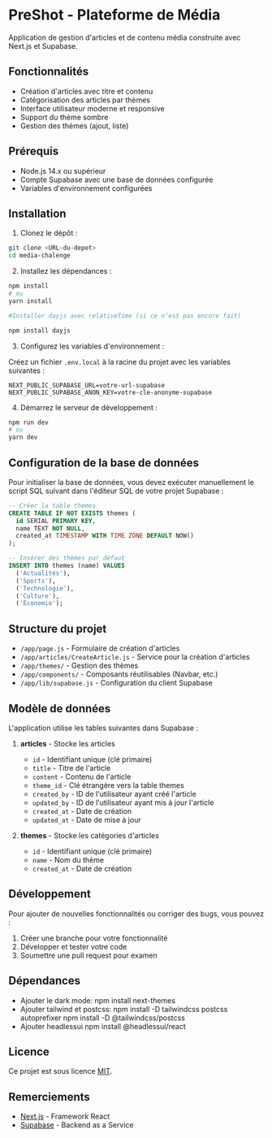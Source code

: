 # PreShot - Plateforme de Média

Application de gestion d'articles et de contenu média construite avec Next.js et Supabase.

## Fonctionnalités

- Création d'articles avec titre et contenu
- Catégorisation des articles par thèmes
- Interface utilisateur moderne et responsive
- Support du thème sombre
- Gestion des thèmes (ajout, liste)

## Prérequis

- Node.js 14.x ou supérieur
- Compte Supabase avec une base de données configurée
- Variables d'environnement configurées

## Installation

1. Clonez le dépôt :

```bash
git clone <URL-du-depot>
cd media-chalenge
```

2. Installez les dépendances :

```bash
npm install
# ou
yarn install

#Installer dayjs avec relativeTime (si ce n’est pas encore fait)

npm install dayjs

```
3. Configurez les variables d'environnement :

Créez un fichier `.env.local` à la racine du projet avec les variables suivantes :

```
NEXT_PUBLIC_SUPABASE_URL=votre-url-supabase
NEXT_PUBLIC_SUPABASE_ANON_KEY=votre-cle-anonyme-supabase
```

4. Démarrez le serveur de développement :

```bash
npm run dev
# ou
yarn dev
```

## Configuration de la base de données

Pour initialiser la base de données, vous devez exécuter manuellement le script SQL suivant dans l'éditeur SQL de votre projet Supabase :

```sql
-- Créer la table themes
CREATE TABLE IF NOT EXISTS themes (
  id SERIAL PRIMARY KEY,
  name TEXT NOT NULL,
  created_at TIMESTAMP WITH TIME ZONE DEFAULT NOW()
);

-- Insérer des thèmes par défaut
INSERT INTO themes (name) VALUES 
  ('Actualités'),
  ('Sports'),
  ('Technologie'),
  ('Culture'),
  ('Économie');
```

## Structure du projet

- `/app/page.js` - Formulaire de création d'articles
- `/app/articles/CreateArticle.js` - Service pour la création d'articles
- `/app/themes/` - Gestion des thèmes
- `/app/components/` - Composants réutilisables (Navbar, etc.)
- `/app/lib/supabase.js` - Configuration du client Supabase

## Modèle de données

L'application utilise les tables suivantes dans Supabase :

1. **articles** - Stocke les articles
   - `id` - Identifiant unique (clé primaire)
   - `title` - Titre de l'article
   - `content` - Contenu de l'article
   - `theme_id` - Clé étrangère vers la table themes
   - `created_by` - ID de l'utilisateur ayant créé l'article
   - `updated_by` - ID de l'utilisateur ayant mis à jour l'article
   - `created_at` - Date de création
   - `updated_at` - Date de mise à jour

2. **themes** - Stocke les catégories d'articles
   - `id` - Identifiant unique (clé primaire)
   - `name` - Nom du thème
   - `created_at` - Date de création

## Développement

Pour ajouter de nouvelles fonctionnalités ou corriger des bugs, vous pouvez :

1. Créer une branche pour votre fonctionnalité
2. Développer et tester votre code
3. Soumettre une pull request pour examen

## Dépendances

- Ajouter le dark mode:
  npm install next-themes
- Ajouter tailwind et postcss:
  npm install -D tailwindcss postcss autoprefixer
  npm install -D @tailwindcss/postcss
- Ajouter headlessui
  npm install @headlessui/react

## Licence

Ce projet est sous licence [MIT](LICENSE).

## Remerciements

- [Next.js](https://nextjs.org) - Framework React
- [Supabase](https://supabase.io) - Backend as a Service
